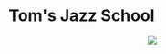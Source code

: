 # Tom's Jazz School

<p align="center">
  <img src=https://github.com/Ryan092x/Toms-Jazz-School/assets/137851758/b8bfb507-e3f0-4a04-b1b8-96357112fe7c>
</p>
